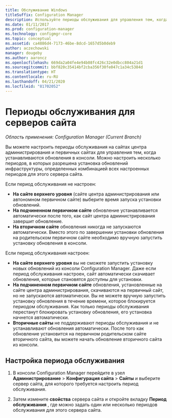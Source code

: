 ```yaml
---
title: Обслуживание Windows
titleSuffix: Configuration Manager
description: Используйте периоды обслуживания для управления тем, когда сайты Configuration Manager устанавливают обновления.
ms.date: 01/11/2017
ms.prod: configuration-manager
ms.technology: configmgr-core
ms.topic: conceptual
ms.assetid: ca4886d4-7173-46be-8dcd-1657d5b0deb9
author: aczechowski
manager: dougeby
ms.author: aaroncz
ms.openlocfilehash: 669da2a04fe4e94b08fc426c32e0dbcc804a21d1
ms.sourcegitcommit: bbf820c35414bf2cba356f30fe047c1a34c5384d
ms.translationtype: HT
ms.contentlocale: ru-RU
ms.lasthandoff: 04/21/2020
ms.locfileid: "81702052"
---
```

#  <a name="service-windows-for-site-servers"></a>Периоды обслуживания для серверов сайта

*Область применения: Configuration Manager (Current Branch)*

Вы можете настроить периоды обслуживания на сайтах центра администрирования и первичных сайтах для управления тем, когда устанавливаются обновления в консоли.  Можно настроить несколько периодов, в которых разрешена установка обновлений инфраструктуры, определенных комбинацией всех настроенных периодов для этого сервера сайта.

Если период обслуживания не настроен:
- **На сайте верхнего уровня** (сайте центра администрирования или автономном первичном сайте) выберите время запуска установки обновлений.
- **На подчиненном первичном сайте** обновление устанавливается автоматически после того, как сайт центра администрирования завершит обновление.
- **На вторичном сайте** обновления никогда не запускаются автоматически. Вместо этого по завершении установки обновления на родительском первичном сайте необходимо вручную запустить установку обновления в консоли.

Если период обслуживания настроен:
- **На сайте верхнего уровня** вы не сможете запустить установку новых обновлений из консоли Configuration Manager. Даже если период обслуживания настроен, сайт автоматически скачивает обновления, которые становятся доступны для установки.  
- **На подчиненном первичном сайте** обновления, установленные на сайте центра администрирования, скачиваются на первичный сайт, но не запускаются автоматически. Вы не можете вручную запустить установку обновления в течение времени, которое блокируется периодом обслуживания. Как только периоды обслуживания перестанут блокировать установку обновления, его установка начнется автоматически.
- **Вторичные сайты** не поддерживают периоды обслуживания и не устанавливают обновления автоматически. После того как обновление установится на первичном родительском сайте вторичного сайта, вы можете начать обновление вторичного сайта из консоли.

## <a name="to-configure-a-service-window"></a>Настройка периода обслуживания

1.  В консоли Configuration Manager перейдите в узел **Администрирование** > **Конфигурация сайта** > **Сайты** и выберите сервер сайта, для которого требуется настроить период обслуживания.  

2.  Затем измените **свойства** сервера сайта и откройте вкладку **Период обслуживания** , где можно задать один или несколько периодов обслуживания для этого сервера сайта.  
